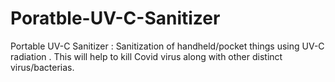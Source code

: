 # Poratble-UV-C-Sanitizer
 Portable UV-C Sanitizer  : Sanitization of handheld/pocket things using UV-C radiation . This will help to kill Covid virus along with other distinct virus/bacterias.
